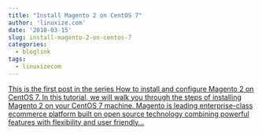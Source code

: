 ```yaml
---
title: "Install Magento 2 on CentOS 7"
author: 'linuxize.com'
date: '2018-03-15'
slug: install-magento-2-on-centos-7
categories:
  - bloglink
tags:
  - linuxizecom
---
```


[This is the first post in the series How to install and configure Magento 2 on CentOS 7. In this tutorial, we will walk you through the steps of installing Magento 2 on your CentOS 7 machine. Magento is leading enterprise-class ecommerce platform built on open source technology combining powerful features with flexibility and user friendly...<click to read more>](https://linuxize.com/post/install-magento-2-on-centos-7/)

